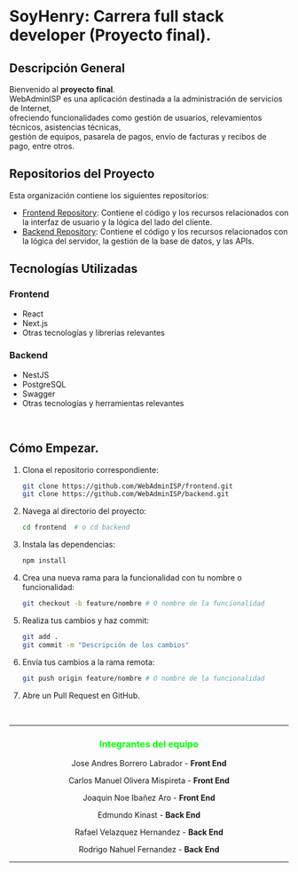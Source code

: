 # SoyHenry: Carrera full stack developer (Proyecto final).

## Descripción General

Bienvenido al **proyecto final**. <br> 
WebAdminISP es una aplicación destinada a la administración de servicios de Internet,<br> 
ofreciendo funcionalidades como gestión de usuarios, relevamientos técnicos, asistencias técnicas, <br>
gestión de equipos, pasarela de pagos, envío de facturas y recibos de pago, entre otros.

## Repositorios del Proyecto

Esta organización contiene los siguientes repositorios:

- [Frontend Repository](https://github.com/WebAdminISP/frontend): Contiene el código y los recursos relacionados con la interfaz de usuario y la lógica del lado del cliente.
- [Backend Repository](https://github.com/WebAdminISP/backend): Contiene el código y los recursos relacionados con la lógica del servidor, la gestión de la base de datos, y las APIs.

## Tecnologías Utilizadas

### Frontend
- React
- Next.js
- Otras tecnologías y librerías relevantes

### Backend
- NestJS
- PostgreSQL
- Swagger
- Otras tecnologías y herramientas relevantes
<br>

## Cómo Empezar.

1. Clona el repositorio correspondiente:
   ```bash
   git clone https://github.com/WebAdminISP/frontend.git
   git clone https://github.com/WebAdminISP/backend.git

2. Navega al directorio del proyecto:

    ```bash
    cd frontend  # o cd backend
    ```

3. Instala las dependencias:

    ```bash
    npm install
    ```

4. Crea una nueva rama para la funcionalidad con tu nombre o funcionalidad:

    ```bash
    git checkout -b feature/nombre # O nombre de la funcionalidad
    ```

5. Realiza tus cambios y haz commit:

    ```bash
    git add .
    git commit -m "Descripción de los cambios"
    ```

6. Envía tus cambios a la rama remota:

    ```bash
    git push origin feature/nombre # O nombre de la funcionalidad
    ```

7. Abre un Pull Request en GitHub.

<br>

---

### <font color='lime'><p align="center">Integrantes del equipo</p></font>

<p align="center">Jose Andres Borrero Labrador - <b>Front End</b></p>
<p align="center">Carlos Manuel Olivera Mispireta - <b>Front End</b></p>
<p align="center">Joaquin Noe Ibañez Aro - <b>Front End</b></p>
<p align="center">Edmundo Kinast - <b>Back End</b></p>
<p align="center">Rafael Velazquez Hernandez - <b>Back End</b></p>
<p align="center">Rodrigo Nahuel Fernandez - <b>Back End</b></p>

---
